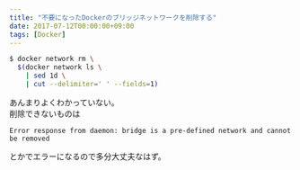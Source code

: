```yaml
---
title: "不要になったDockerのブリッジネットワークを削除する"
date: 2017-07-12T00:00:00+09:00
tags: [Docker]
---
```


```sh
$ docker network rm \
  $(docker network ls \
    | sed 1d \
    | cut --delimiter=' ' --fields=1)
```

あんまりよくわかっていない。  
削除できないものは
```
Error response from daemon: bridge is a pre-defined network and cannot be removed
```
とかでエラーになるので多分大丈夫なはず。

